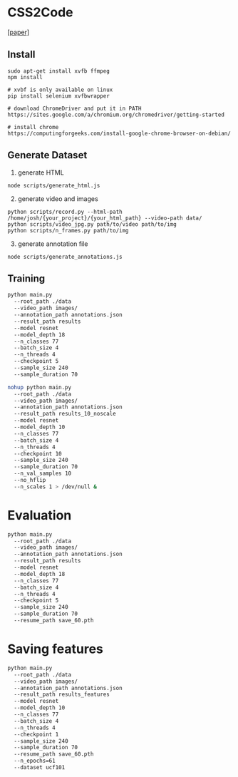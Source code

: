 # CSS2Code

[[paper]](https://github.com/josherich/Animation2Code/blob/master/generating-code-from-animation.pdf)

## Install

```
sudo apt-get install xvfb ffmpeg
npm install

# xvbf is only available on linux
pip install selenium xvfbwrapper

# download ChromeDriver and put it in PATH
https://sites.google.com/a/chromium.org/chromedriver/getting-started

# install chrome
https://computingforgeeks.com/install-google-chrome-browser-on-debian/
```

## Generate Dataset

1. generate HTML

```
node scripts/generate_html.js
```

2. generate video and images

```
python scripts/record.py --html-path /home/josh/{your_project}/{your_html_path} --video-path data/
python scripts/video_jpg.py path/to/video path/to/img
python scripts/n_frames.py path/to/img
```

3. generate annotation file

```
node scripts/generate_annotations.js
```

## Training

```bash
python main.py
  --root_path ./data
  --video_path images/
  --annotation_path annotations.json
  --result_path results
  --model resnet
  --model_depth 18
  --n_classes 77
  --batch_size 4
  --n_threads 4
  --checkpoint 5
  --sample_size 240
  --sample_duration 70
```

```bash
nohup python main.py
  --root_path ./data
  --video_path images/
  --annotation_path annotations.json
  --result_path results_10_noscale
  --model resnet
  --model_depth 10
  --n_classes 77
  --batch_size 4
  --n_threads 4
  --checkpoint 10
  --sample_size 240
  --sample_duration 70
  --n_val_samples 10
  --no_hflip
  --n_scales 1 > /dev/null &
```

# Evaluation

```bash
python main.py
  --root_path ./data
  --video_path images/
  --annotation_path annotations.json
  --result_path results
  --model resnet
  --model_depth 18
  --n_classes 77
  --batch_size 4
  --n_threads 4
  --checkpoint 5
  --sample_size 240
  --sample_duration 70
  --resume_path save_60.pth
```

# Saving features

```bash
python main.py
  --root_path ./data
  --video_path images/
  --annotation_path annotations.json
  --result_path results_features
  --model resnet
  --model_depth 10
  --n_classes 77
  --batch_size 4
  --n_threads 4
  --checkpoint 1
  --sample_size 240
  --sample_duration 70
  --resume_path save_60.pth
  --n_epochs=61
  --dataset ucf101
```